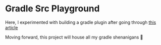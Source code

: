 # Gradle Src Playground

Here, I experimented with building a gradle plugin after going through [this article](https://quickbirdstudios.com/blog/gradle-kotlin-buildsrc-plugin-android/)

Moving forward, this project will house all my gradle shenanigans 👹
